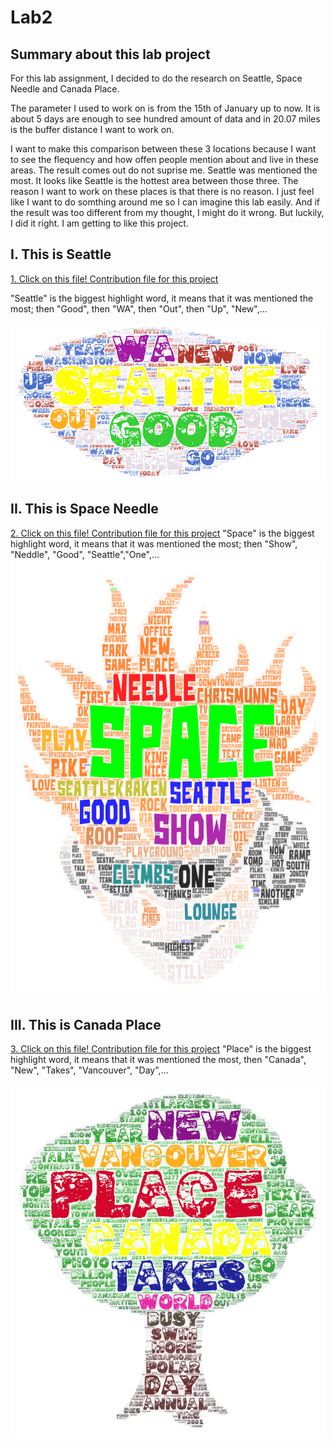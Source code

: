 # Lab2
## Summary about this lab project
For this lab assignment, I decided to do the research on Seattle, Space Needle and Canada Place. 

The parameter I used to work on is from the 15th of January up to now. It is about 5 days are enough to see hundred amount of data and in 20.07 miles is the buffer distance I want to work on.

I want to make this comparison between these 3 locations because I want to see the flequency and how offen people mention about and live in these areas. The result comes out do not suprise me. Seattle was mentioned the most. It looks like Seattle is the hottest area between those three.
The reason I want to work on these places is that there is no reason. I just feel like I want to do somthing around me so I can imagine this lab easily. And if the result was too different from my thought, I might do it wrong. But luckily, I did it right. I am getting to like this project. 
## I. This is Seattle 

[1. Click on this file! Contribution file for this project](assets/twsearch-result%20(1).csv)

"Seattle" is the biggest highlight word, it means that it was mentioned the most; then "Good", then "WA", then "Out", then "Up", "New",...

![Seattle Cloud](/img/Word%20Art.png)



## II. This is Space Needle
[2. Click on this file! Contribution file for this project](assets/twsearch-result%20(2).csv)
"Space" is the biggest highlight word, it means that it was mentioned the most; then "Show", "Neddle", "Good", "Seattle","One",...
![Space Needle](/img/Word%20Art2.png)



## III. This is Canada Place
[3. Click on this file! Contribution file for this project](assets/twsearch-result%20(3).csv)
"Place" is the biggest highlight word, it means that it was mentioned the most, then "Canada", "New", "Takes", "Vancouver", "Day",...

![Canada Place](/img/Word%20Art%203.png)




